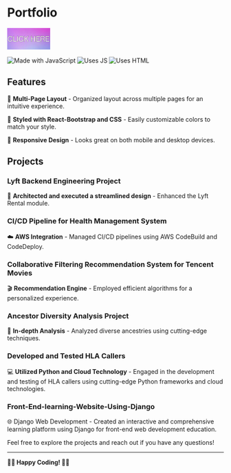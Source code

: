 # Portfolio 
<a href="https://emuacat.github.io/portfolio-/">
  <img src="https://github.com/emuacat/portfolio-/blob/main/src/assets/sa.gif" width="100">
</a>

![Made with JavaScript](https://forthebadge.com/images/badges/made-with-javascript.svg)
![Uses JS](https://forthebadge.com/images/badges/uses-js.svg)
![Uses HTML](https://forthebadge.com/images/badges/uses-html.svg)


## Features

📖 **Multi-Page Layout** - Organized layout across multiple pages for an intuitive experience.

🎨 **Styled with React-Bootstrap and CSS** - Easily customizable colors to match your style.

📱 **Responsive Design** - Looks great on both mobile and desktop devices.

## Projects

### Lyft Backend Engineering Project
🚗 **Architected and executed a streamlined design** - Enhanced the Lyft Rental module.

### CI/CD Pipeline for Health Management System
☁️ **AWS Integration** - Managed CI/CD pipelines using AWS CodeBuild and CodeDeploy.

### Collaborative Filtering Recommendation System for Tencent Movies
🎬 **Recommendation Engine** - Employed efficient algorithms for a personalized experience.

### Ancestor Diversity Analysis Project
🧬 **In-depth Analysis** - Analyzed diverse ancestries using cutting-edge techniques.

### Developed and Tested HLA Callers
💻  **Utilized Python and Cloud Technology** - Engaged in the development and testing of HLA callers using cutting-edge Python frameworks and cloud technologies.

### Front-End-learning-Website-Using-Django
🌐 Django Web Development - Created an interactive and comprehensive learning platform using Django for front-end web development education.


Feel free to explore the projects and reach out if you have any questions!

---

**👨‍💻 Happy Coding! 👩‍💻**
